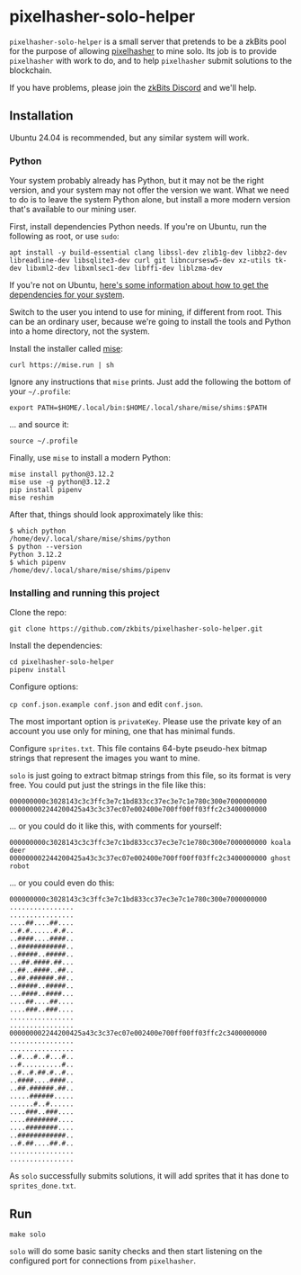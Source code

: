 # pixelhasher-solo-helper

`pixelhasher-solo-helper` is a small server that pretends to be a zkBits pool for the
purpose of allowing [pixelhasher][1] to mine solo. Its job is to provide
`pixelhasher` with work to do, and to help `pixelhasher` submit solutions to
the blockchain.

If you have problems, please join the [zkBits Discord][2] and we'll help.

## Installation

Ubuntu 24.04 is recommended, but any similar system will work.

### Python

Your system probably already has Python, but it may not be the right version, and your system may not offer the version we want. What we need to do is to leave the system Python alone, but install a more modern version that's available to our mining user.

First, install dependencies Python needs. If you're on Ubuntu, run the following as root, or use `sudo`:
```
apt install -y build-essential clang libssl-dev zlib1g-dev libbz2-dev libreadline-dev libsqlite3-dev curl git libncursesw5-dev xz-utils tk-dev libxml2-dev libxmlsec1-dev libffi-dev liblzma-dev
```

If you're not on Ubuntu, [here's some information about how to get the dependencies for your system](https://github.com/pyenv/pyenv/wiki#suggested-build-environment).

Switch to the user you intend to use for mining, if different from root. This can be an ordinary user, because we're going to install the tools and Python into a home directory, not the system.

Install the installer called [mise](https://mise.jdx.dev/):
```
curl https://mise.run | sh
```

Ignore any instructions that `mise` prints. Just add the following the bottom of your `~/.profile`:
```
export PATH=$HOME/.local/bin:$HOME/.local/share/mise/shims:$PATH
```

... and source it:
```
source ~/.profile
```

Finally, use `mise` to install a modern Python:
```
mise install python@3.12.2
mise use -g python@3.12.2
pip install pipenv
mise reshim
```

After that, things should look approximately like this:
```
$ which python
/home/dev/.local/share/mise/shims/python
$ python --version
Python 3.12.2
$ which pipenv
/home/dev/.local/share/mise/shims/pipenv
```

### Installing and running this project

Clone the repo:
```
git clone https://github.com/zkbits/pixelhasher-solo-helper.git
```

Install the dependencies:
```
cd pixelhasher-solo-helper
pipenv install
```

Configure options:

`cp conf.json.example conf.json` and edit `conf.json`.

The most important option is `privateKey`. Please use the private key of an
account you use only for mining, one that has minimal funds.

Configure `sprites.txt`. This file contains 64-byte pseudo-hex bitmap strings
that represent the images you want to mine.

`solo` is just going to extract bitmap strings from this file, so its format is
very free. You could put just the strings in the file like this:

```
000000000c3028143c3c3ffc3e7c1bd833cc37ec3e7c1e780c300e7000000000
000000002244200425a43c3c37ec07e002400e700ff00ff03ffc2c3400000000
```

... or you could do it like this, with comments for yourself:

```
000000000c3028143c3c3ffc3e7c1bd833cc37ec3e7c1e780c300e7000000000 koala deer
000000002244200425a43c3c37ec07e002400e700ff00ff03ffc2c3400000000 ghost robot
```

... or you could even do this:

```
000000000c3028143c3c3ffc3e7c1bd833cc37ec3e7c1e780c300e7000000000
................
................
....##....##....
..#.#......#.#..
..####....####..
..############..
..#####..#####..
...##.####.##...
..##..####..##..
..##.######.##..
..#####..#####..
...####..####...
....##....##....
....###..###....
................
................
000000002244200425a43c3c37ec07e002400e700ff00ff03ffc2c3400000000
................
................
..#...#..#...#..
..#..........#..
..#..#.##.#..#..
..####....####..
..##.######.##..
.....######.....
......#..#......
....###..###....
....########....
....########....
..############..
..#.##....##.#..
................
................
```

As `solo` successfully submits solutions, it will add sprites that it has done
to `sprites_done.txt`.

## Run

`make solo`

`solo` will do some basic sanity checks and then start listening on the
configured port for connections from `pixelhasher`.


[1]: https://github.com/zkbits/pixelhasher
[2]: https://discord.gg/T9kUShU4K3
